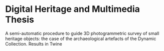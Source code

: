 # Digital Heritage and Multimedia Thesis
A semi-automatic procedure to guide 3D photogrammetric survey of small heritage objects: the case of the archaeological artefacts of the Dynamic Collection. Results in Twine
